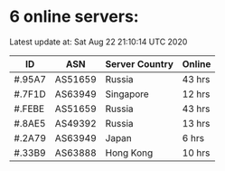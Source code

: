 # 6 online servers:

Latest update at: Sat Aug 22 21:10:14 UTC 2020

| ID | ASN | Server Country | Online |
| -- | --- | -------------- | ------ |
| #.95A7 | AS51659 | Russia | 43 hrs |
| #.7F1D | AS63949 | Singapore | 12 hrs |
| #.FEBE | AS51659 | Russia | 43 hrs |
| #.8AE5 | AS49392 | Russia | 13 hrs |
| #.2A79 | AS63949 | Japan | 6 hrs |
| #.33B9 | AS63888 | Hong Kong | 10 hrs |

